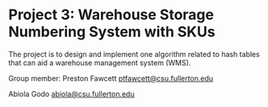 # Project 3: Warehouse Storage Numbering System with SKUs
The project is to design and implement one algorithm related to hash tables that can aid a warehouse management system (WMS).

Group member:
Preston Fawcett ptfawcett@csu.fullerton.edu
 
Abiola Godo abiola@csu.fullerton.edu
